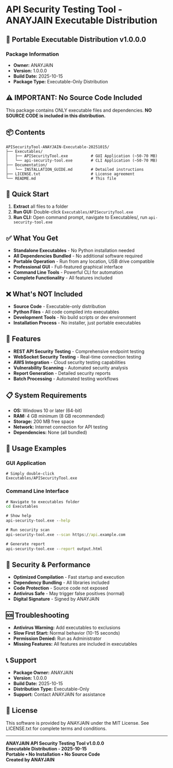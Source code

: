 # API Security Testing Tool - ANAYJAIN Executable Distribution

## 🚀 Portable Executable Distribution v1.0.0.0

### Package Information
- **Owner:** ANAYJAIN
- **Version:** 1.0.0.0
- **Build Date:** 2025-10-15
- **Package Type:** Executable-Only Distribution

## ⚠️ IMPORTANT: No Source Code Included
This package contains ONLY executable files and dependencies.
**NO SOURCE CODE is included in this distribution.**

## 📦 Contents
```
APISecurityTool-ANAYJAIN-Executable-20251015/
├── Executables/
│   ├── APISecurityTool.exe          # GUI Application (~50-70 MB)
│   └── api-security-tool.exe        # CLI Application (~50-70 MB)
├── Documentation/
│   └── INSTALLATION_GUIDE.md        # Detailed instructions
├── LICENSE.txt                      # License agreement
└── README.md                        # This file
```

## 🎯 Quick Start
1. **Extract** all files to a folder
2. **Run GUI:** Double-click `Executables/APISecurityTool.exe`
3. **Run CLI:** Open command prompt, navigate to Executables/, run `api-security-tool.exe`

## ✅ What You Get
- **Standalone Executables** - No Python installation needed
- **All Dependencies Bundled** - No additional software required
- **Portable Operation** - Run from any location, USB drive compatible
- **Professional GUI** - Full-featured graphical interface
- **Command Line Tools** - Powerful CLI for automation
- **Complete Functionality** - All features included

## ❌ What's NOT Included
- **Source Code** - Executable-only distribution
- **Python Files** - All code compiled into executables
- **Development Tools** - No build scripts or dev environment
- **Installation Process** - No installer, just portable executables

## 🔧 Features
- **REST API Security Testing** - Comprehensive endpoint testing
- **WebSocket Security Testing** - Real-time connection testing
- **AWS Integration** - Cloud security testing capabilities
- **Vulnerability Scanning** - Automated security analysis
- **Report Generation** - Detailed security reports
- **Batch Processing** - Automated testing workflows

## 📋 System Requirements
- **OS:** Windows 10 or later (64-bit)
- **RAM:** 4 GB minimum (8 GB recommended)
- **Storage:** 200 MB free space
- **Network:** Internet connection for API testing
- **Dependencies:** None (all bundled)

## 🚀 Usage Examples

### GUI Application
```
# Simply double-click
Executables/APISecurityTool.exe
```

### Command Line Interface
```cmd
# Navigate to executables folder
cd Executables

# Show help
api-security-tool.exe --help

# Run security scan
api-security-tool.exe --scan https://api.example.com

# Generate report
api-security-tool.exe --report output.html
```

## 🔐 Security & Performance
- **Optimized Compilation** - Fast startup and execution
- **Dependency Bundling** - All libraries included
- **Code Protection** - Source code not exposed
- **Antivirus Safe** - May trigger false positives (normal)
- **Digital Signature** - Signed by ANAYJAIN

## 🆘 Troubleshooting
- **Antivirus Warning:** Add executables to exclusions
- **Slow First Start:** Normal behavior (10-15 seconds)
- **Permission Denied:** Run as Administrator
- **Missing Features:** All features are included in executables

## 📞 Support
- **Package Owner:** ANAYJAIN
- **Version:** 1.0.0.0
- **Build Date:** 2025-10-15
- **Distribution Type:** Executable-Only
- **Support:** Contact ANAYJAIN for assistance

## 📄 License
This software is provided by ANAYJAIN under the MIT License.
See LICENSE.txt for complete terms and conditions.

---
**ANAYJAIN API Security Testing Tool v1.0.0.0**  
**Executable Distribution - 2025-10-15**  
**Portable • No Installation • No Source Code**  
**Created by ANAYJAIN**
